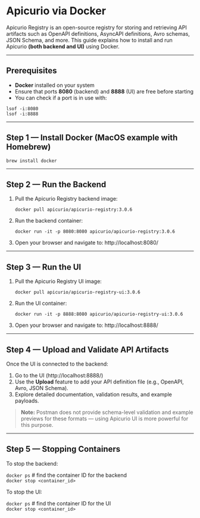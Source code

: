 # Apicurio via Docker

Apicurio Registry is an open-source registry for storing and retrieving API artifacts such as OpenAPI definitions,
AsyncAPI definitions, Avro schemas, JSON Schema, and more. This guide explains how to install and run Apicurio **(both
backend and UI)** using Docker.

---

## Prerequisites

- **Docker** installed on your system
- Ensure that ports **8080** (backend) and **8888** (UI) are free before starting
- You can check if a port is in use with:

```
lsof -i:8080  
lsof -i:8888
```

---

## Step 1 — Install Docker (MacOS example with Homebrew)

`brew install docker`

---

## Step 2 — Run the Backend

1. Pull the Apicurio Registry backend image:

   `docker pull apicurio/apicurio-registry:3.0.6`

2. Run the backend container:

   `docker run -it -p 8080:8080 apicurio/apicurio-registry:3.0.6`

3. Open your browser and navigate to: http://localhost:8080/

---

## Step 3 — Run the UI

1. Pull the Apicurio Registry UI image:

   `docker pull apicurio/apicurio-registry-ui:3.0.6`

2. Run the UI container:

   `docker run -it -p 8888:8080 apicurio/apicurio-registry-ui:3.0.6`

3. Open your browser and navigate to: http://localhost:8888/

---

## Step 4 — Upload and Validate API Artifacts

Once the UI is connected to the backend:

1. Go to the UI (http://localhost:8888/)
2. Use the **Upload** feature to add your API definition file (e.g., OpenAPI, Avro, JSON Schema).
3. Explore detailed documentation, validation results, and example payloads.

> **Note:** Postman does not provide schema-level validation and example previews for these formats — using Apicurio UI
> is more powerful for this purpose.

---

## Step 5 — Stopping Containers

To stop the backend:

`docker ps`  # find the container ID for the backend  
`docker stop <container_id>`

To stop the UI:

`docker ps`  # find the container ID for the UI  
`docker stop <container_id>`
